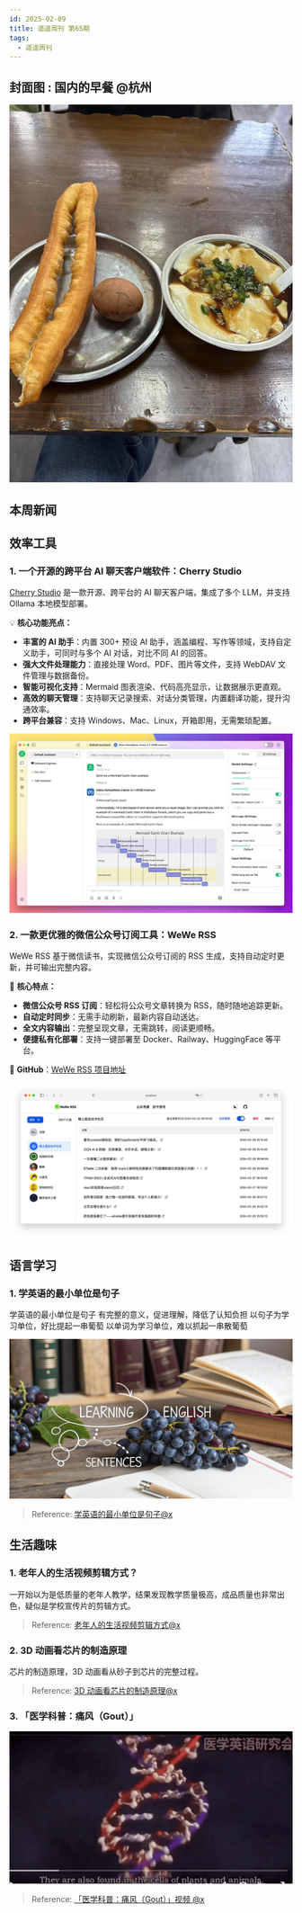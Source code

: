 ```yaml
---
id: 2025-02-09
title: 遥遥周刊 第65期
tags:
  - 遥遥周刊
---
```


## 封面图 : 国内的早餐 @杭州

![img](cover.jpg)

## 本周新闻

## 效率工具

### 1. 一个开源的跨平台 AI 聊天客户端软件：Cherry Studio

[Cherry Studio](https://github.com/CherryHQ/cherry-studio/blob/main/docs/README.zh.md) 是一款开源、跨平台的 AI 聊天客户端，集成了多个 LLM，并支持 Ollama 本地模型部署。

💡 **核心功能亮点：**

- **丰富的 AI 助手**：内置 300+ 预设 AI 助手，涵盖编程、写作等领域，支持自定义助手，可同时与多个 AI 对话，对比不同 AI 的回答。
- **强大文件处理能力**：直接处理 Word、PDF、图片等文件，支持 WebDAV 文件管理与数据备份。
- **智能可视化支持**：Mermaid 图表渲染、代码高亮显示，让数据展示更直观。
- **高效的聊天管理**：支持聊天记录搜索、对话分类管理，内置翻译功能，提升沟通效率。
- **跨平台兼容**：支持 Windows、Mac、Linux，开箱即用，无需繁琐配置。

![Cherry Studio](CherryStudio.jpeg)

### 2. 一款更优雅的微信公众号订阅工具：WeWe RSS

WeWe RSS 基于微信读书，实现微信公众号订阅的 RSS 生成，支持自动定时更新，并可输出完整内容。

🚀 **核心特点：**

- **微信公众号 RSS 订阅**：轻松将公众号文章转换为 RSS，随时随地追踪更新。
- **自动定时同步**：无需手动刷新，最新内容自动送达。
- **全文内容输出**：完整呈现文章，无需跳转，阅读更顺畅。
- **便捷私有化部署**：支持一键部署至 Docker、Railway、HuggingFace 等平台。

🔗 **GitHub**：[WeWe RSS 项目地址](https://github.com/cooderl/wewe-rss)

![WeWe RSS](WeWeRSS.jpeg)

## 语言学习

### 1. 学英语的最小单位是句子

学英语的最小单位是句子
有完整的意义，促进理解，降低了认知负担
以句子为学习单位，好比提起一串葡萄
以单词为学习单位，难以抓起一串散葡萄

![学英语的最小单位是句子](学英语的最小单位是句子.jpg)

> Reference: [学英语的最小单位是句子@x](https://x.com/ReynoldDai/status/1885186202829283412)

## 生活趣味

### 1. 老年人的生活视频剪辑方式？

一开始以为是低质量的老年人教学，结果发现教学质量极高，成品质量也非常出色，疑似是学校宣传片的剪辑方式。

> Reference: [老年人的生活视频剪辑方式@x](https://x.com/daxiongmao1234/status/1887132317807992960)

### 2. 3D 动画看芯片的制造原理

芯片的制造原理，3D 动画看从砂子到芯片的完整过程。

> Reference: [3D 动画看芯片的制造原理@x](https://x.com/crazy_historyx/status/1885607520191873243)

### 3. 「医学科普：痛风（Gout）」

![「医学科普：痛风（Gout）」](痛风.png)

> Reference: [「医学科普：痛风（Gout）」视频 @x](https://x.com/HotmailfromSH/status/1885557451979899304)
